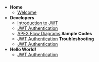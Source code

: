 - **Home**
  - [Welcome](docs/home.md)
- **Developers**
  - [Introduction to JWT](docs/dev/introduction.md)
  - [JWT Authentication](docs/dev/jwt-auth.md)
  - [APEX Flow Diagrams](docs/dev/apex-flow-diagrams.md)
  **Sample Codes**
  - [JWT Authentication](docs/sample-codes/jwt-auth.md)
  **Troubleshooting**
  - [JWT Authentication](docs/troubleshooting/jwt-auth.md)
- **Hello World!**
  - [JWT Authentication](docs/hello-world/jwt-auth.md)
